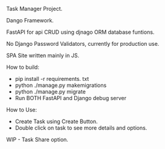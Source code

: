 Task Manager Project.

Dango Framework.

FastAPI for api CRUD using djnago ORM database funtions.

No Django Password Validators, currently for production use.

SPA Site written mainly in JS.

How to build:
- pip install -r requirements. txt
- python ./manage.py makemigrations
- python ./manage.py migrate
- Run BOTH FastAPI and Django debug server 

How to Use:
- Create Task using Create Button.
- Double click on task to see more details and options.

WIP - Task Share option.
